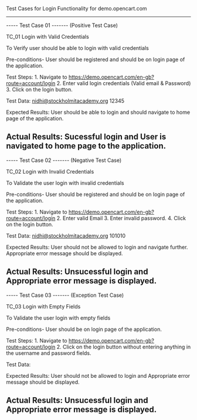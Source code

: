 Test Cases for Login Functionality for demo.opencart.com

--------------------------------------------------

----- Test Case 01 ------- (Positive Test Case)

TC_01 Login with Valid Credentials

To Verify user should be able to login with valid credentials

Pre-conditions- User should be registered and should be on login page of the application.

Test Steps: 1. Navigate to https://demo.opencart.com/en-gb?route=account/login
            2. Enter valid login credentials (Valid email & Password)
            3. Click on the login button.

Test Data: nidhi@stockholmitacademy.org
           12345

Expected Results: User should be able to login and should navigate to home page of the application.

Actual Results: Sucessful login and User is navigated to home page to the application.
-----------------------------------------------------

----- Test Case 02 ------- (Negative Test Case)

TC_02 Login with Invalid Credentials

To Validate the user login with invalid credentials

Pre-conditions- User should be registered and should be on login page of the application.

Test Steps: 1. Navigate to https://demo.opencart.com/en-gb?route=account/login
            2. Enter valid Email
            3. Enter invalid password.
            4. Click on the login button.

Test Data: nidhi@stockholmitacademy.org
           101010

Expected Results: User should not be allowed to login and navigate further.
                  Appropriate error message should be displayed.

Actual Results: Unsucessful login and Appropriate error message is displayed.
------------------------------------------------------

----- Test Case 03 ------- (Exception Test Case)

TC_03 Login with Empty Fields

To Validate the user login with empty fields

Pre-conditions- User should be on login page of the application.

Test Steps: 1. Navigate to https://demo.opencart.com/en-gb?route=account/login
            2. Click on the login button without entering anything in the username and password fields.

Test Data: 

Expected Results: User should not be allowed to login and Appropriate error message should be displayed.

Actual Results: Unsucessful login and Appropriate error message is displayed.
----------------------------------------------------------------------  